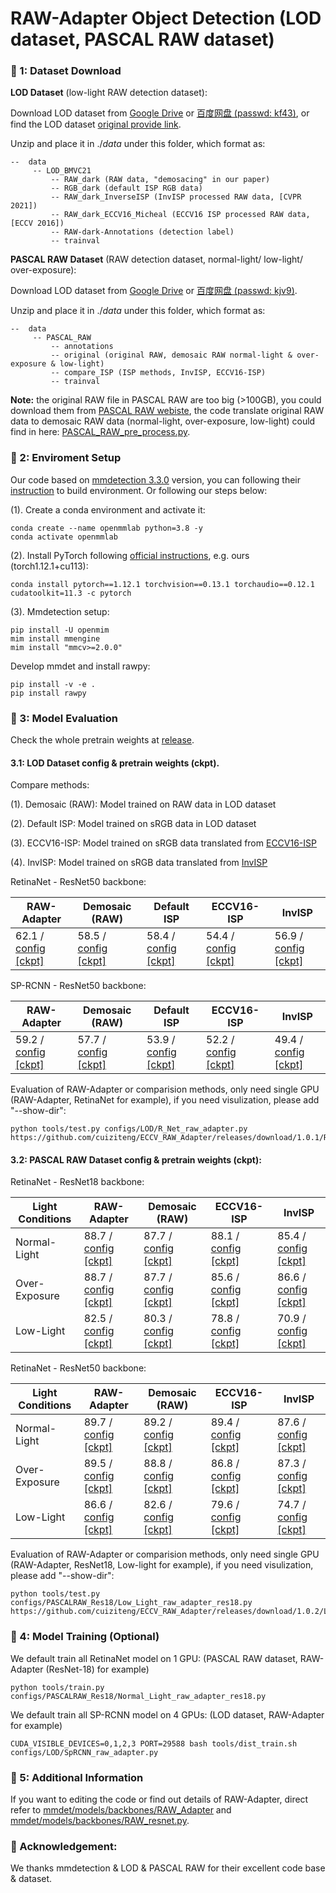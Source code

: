 # RAW-Adapter Object Detection (LOD dataset, PASCAL RAW dataset)

### 📖 1: Dataset Download

**LOD Dataset** (low-light RAW detection dataset):

Download LOD dataset  from [Google Drive](https://drive.google.com/file/d/1Jkm4mvynWxc7lXSH3H9sLI0wJ6p6ftvZ/view?usp=sharing) or [百度网盘 (passwd: kf43)](https://pan.baidu.com/s/1FA9lw1WXk2dJ0jtlLeho5w), or find the LOD dataset [original provide link](https://github.com/ying-fu/LODDataset).

Unzip and place it in $./data$ under this folder, which format as:

```
--  data
     -- LOD_BMVC21
         -- RAW_dark (RAW data, "demosacing" in our paper)
         -- RGB_dark (default ISP RGB data)
         -- RAW_dark_InverseISP (InvISP processed RAW data, [CVPR 2021])
         -- RAW_dark_ECCV16_Micheal (ECCV16 ISP processed RAW data, [ECCV 2016])
         -- RAW-dark-Annotations (detection label)      
         -- trainval
```

**PASCAL RAW Dataset** (RAW detection dataset, normal-light/ low-light/ over-exposure):

Download LOD dataset from [Google Drive](https://drive.google.com/file/d/1686W89ALVvtfUvK8NMvqWaUCTLBqhW-p/view?usp=sharing) or [百度网盘 (passwd: kjv9)](https://pan.baidu.com/s/1O76R8ZFZdLw88N0b3hT2Tw).

Unzip and place it in $./data$ under this folder, which format as:

```
--  data
     -- PASCAL_RAW
         -- annotations
         -- original (original RAW, demosaic RAW normal-light & over-exposure & low-light)
         -- compare_ISP (ISP methods, InvISP, ECCV16-ISP)
         -- trainval
```

**Note:** the original RAW file in PASCAL RAW are too big (>100GB), you could download them from [PASCAL RAW webiste](https://purl.stanford.edu/hq050zr7488), the code translate original RAW data to demosaic RAW data (normal-light, over-exposure, low-light) could find in here: [PASCAL_RAW_pre_process.py](PASCAL_RAW_pre_process.py).


### 📖 2: Enviroment Setup

Our code based on [mmdetection 3.3.0](https://github.com/open-mmlab/mmdetection?tab=readme-ov-file) version, you can following their [instruction](https://mmdetection.readthedocs.io/en/latest/get_started.html) to build environment. Or following our steps below:

(1). Create a conda environment and activate it:
```
conda create --name openmmlab python=3.8 -y
conda activate openmmlab
```

(2). Install PyTorch following [official instructions](https://pytorch.org/get-started/locally/), e.g. ours (torch1.12.1+cu113):
```
conda install pytorch==1.12.1 torchvision==0.13.1 torchaudio==0.12.1 cudatoolkit=11.3 -c pytorch
```

(3). Mmdetection setup:
```
pip install -U openmim
mim install mmengine
mim install "mmcv>=2.0.0"
```

Develop mmdet and install rawpy:
```
pip install -v -e .
pip install rawpy
```

### 📖 3: Model Evaluation

Check the whole pretrain weights at [release](https://github.com/cuiziteng/ECCV_RAW_Adapter/releases).

#### 3.1: **LOD Dataset** config & pretrain weights (ckpt).

Compare methods:

(1). Demosaic (RAW): Model trained on RAW data in LOD dataset

(2). Default ISP: Model trained on sRGB data in LOD dataset

(3). ECCV16-ISP: Model trained on sRGB data translated from [ECCV16-ISP](https://karaimer.github.io/camera-pipeline/)

(4). InvISP: Model trained on sRGB data translated from [InvISP](https://yzxing87.github.io/InvISP/index.html)

RetinaNet - ResNet50 backbone: 

| RAW-Adapter | Demosaic (RAW) | Default ISP | ECCV16-ISP | InvISP | 
|  ---- |  ---- | ---- | ---- | ----  | 
|  62.1  / [config](configs/LOD/R_Net_raw_adapter.py)  [[ckpt]](https://github.com/cuiziteng/ECCV_RAW_Adapter/releases/download/1.0.1/R_Net_RAW_Adapter.pth) |  58.5  / [config](configs/LOD/R_Net_demosaic.py)  [[ckpt]](https://github.com/cuiziteng/ECCV_RAW_Adapter/releases/download/1.0.1/R_Net_demosaic.pth) | 58.4  / [config](configs/LOD/R_Net_default_ISP.py)  [[ckpt]](https://github.com/cuiziteng/ECCV_RAW_Adapter/releases/download/1.0.1/R_Net_default_ISP.pth) | 54.4  / [config](configs/LOD/R_Net_ECCV_16.py)  [[ckpt]](https://github.com/cuiziteng/ECCV_RAW_Adapter/releases/download/1.0.1/R_Net_ECCV_16.pth) | 56.9  / [config](configs/LOD/R_Net_InvISP.py)  [[ckpt]](https://github.com/cuiziteng/ECCV_RAW_Adapter/releases/download/1.0.1/R_Net_InvISP.pth) |

SP-RCNN - ResNet50 backbone: 

| RAW-Adapter | Demosaic (RAW) | Default ISP | ECCV16-ISP | InvISP | 
|  ---- |  ---- | ---- | ---- | ----  | 
|  59.2  / [config](configs/LOD/SpRCNN_raw_adapter.py)  [[ckpt]](https://github.com/cuiziteng/ECCV_RAW_Adapter/releases/download/1.0.1/SP_RCNN_RAW_Adapter.pth) |  57.7  / [config](configs/LOD/SpRCNN_demosaic.py)  [[ckpt]](https://github.com/cuiziteng/ECCV_RAW_Adapter/releases/download/1.0.1/SP_RCNN_demosaic.pth) | 53.9  / [config](configs/LOD/SpRCNN_default_ISP.py)  [[ckpt]](https://github.com/cuiziteng/ECCV_RAW_Adapter/releases/download/1.0.1/SP_RCNN_default_ISP.pth) | 52.2  / [config](configs/LOD/SpRCNN_ECCV16.py)  [[ckpt]](https://github.com/cuiziteng/ECCV_RAW_Adapter/releases/download/1.0.1/SP_RCNN_ECCV_16.pth) | 49.4  / [config](configs/LOD/SpRCNN_InvISP.py)  [[ckpt]](https://github.com/cuiziteng/ECCV_RAW_Adapter/releases/download/1.0.1/SP_RCNN_InvISP.pth) |

Evaluation of RAW-Adapter or comparision methods, only need single GPU (RAW-Adapter, RetinaNet for example), if you need visulization, please add "--show-dir": 

```
python tools/test.py configs/LOD/R_Net_raw_adapter.py https://github.com/cuiziteng/ECCV_RAW_Adapter/releases/download/1.0.1/R_Net_RAW_Adapter.pth
```

#### 3.2: **PASCAL RAW Dataset** config & pretrain weights (ckpt):

RetinaNet - ResNet18 backbone: 

|  Light Conditions | **RAW-Adapter** | Demosaic (RAW)  | ECCV16-ISP | InvISP | 
|  ---- |  ---- |  ---- | ---- | ---- | 
|  Normal-Light | 88.7  / [config](configs/PASCALRAW_Res18/Normal_Light_raw_adapter_res18.py)  [[ckpt]](https://github.com/cuiziteng/ECCV_RAW_Adapter/releases/download/1.0.2/Normal_RAW_Adapter_res18.pth)  |  87.7  / [config](configs/PASCALRAW_Res18/Normal_Light_demosaic_res18.py)  [[ckpt]](https://github.com/cuiziteng/ECCV_RAW_Adapter/releases/download/1.0.2/Normal_Demosaic_res18.pth) | 88.1  / [config](configs/PASCALRAW_Res18/Normal_Light_eccv16_res18.py)  [[ckpt]](https://github.com/cuiziteng/ECCV_RAW_Adapter/releases/download/1.0.2/Normal_ECCV_16_res18.pth) | 85.4  / [config](configs/PASCALRAW_Res18/Normal_Light_inverse_isp_res18.py)  [[ckpt]](https://github.com/cuiziteng/ECCV_RAW_Adapter/releases/download/1.0.2/Normal_InvISP_res18.pth) |
|  Over-Exposure |  88.7  / [config](configs/PASCALRAW_Res18/Over_Exp_raw_adapter_res18.py)  [[ckpt]](https://github.com/cuiziteng/ECCV_RAW_Adapter/releases/download/1.0.2/OE_RAW_Adapter_res18.pth) | 87.7 / [config](configs/PASCALRAW_Res18/Over_Exp_demosaic_res18.py)  [[ckpt]](https://github.com/cuiziteng/ECCV_RAW_Adapter/releases/download/1.0.2/OE_Demosaic_res18.pth)  | 85.6 / [config](configs/PASCALRAW_Res18/Over_Exp_eccv16_res18.py)  [[ckpt]](https://github.com/cuiziteng/ECCV_RAW_Adapter/releases/download/1.0.2/OE_ECCV_16_res18.pth) | 86.6 / [config](configs/PASCALRAW_Res18/Over_Exp_inverse_isp_res18.py)  [[ckpt]](https://github.com/cuiziteng/ECCV_RAW_Adapter/releases/download/1.0.2/OE_InvISP_res18.pth) |
|  Low-Light | 82.5  / [config](configs/PASCALRAW_Res18/Low_Light_raw_adapter_res18.py)  [[ckpt]](https://github.com/cuiziteng/ECCV_RAW_Adapter/releases/download/1.0.2/LL_RAW_Adapter_res18.pth)  | 80.3  / [config](configs/PASCALRAW_Res18/Low_Light_demosaic_res18.py)  [[ckpt]](https://github.com/cuiziteng/ECCV_RAW_Adapter/releases/download/1.0.2/LL_Demosaic_res18.pth)  | 78.8  / [config](configs/PASCALRAW_Res18/Low_Light_eccv16_res18.py)  [[ckpt]](https://github.com/cuiziteng/ECCV_RAW_Adapter/releases/download/1.0.2/LL_ECCV_16_res18.pth) | 70.9  / [config](configs/PASCALRAW_Res18/Low_Light_inverse_isp_res18.py)  [[ckpt]](https://github.com/cuiziteng/ECCV_RAW_Adapter/releases/download/1.0.2/LL_InvISP_res18.pth) |

RetinaNet - ResNet50 backbone: 

|  Light Conditions | RAW-Adapter | Demosaic (RAW)  | ECCV16-ISP | InvISP | 
|  ---- |  ---- |  ---- | ---- | ---- | 
|  Normal-Light | 89.7  / [config](configs/PASCALRAW_Res50/Normal_Light_raw_adapter_res50.py)  [[ckpt]](https://github.com/cuiziteng/ECCV_RAW_Adapter/releases/download/1.0.2/Normal_RAW_Adapter_res50.pth)  |  89.2  / [config](configs/PASCALRAW_Res50/Normal_Light_demosaic_res50.py)  [[ckpt]](https://github.com/cuiziteng/ECCV_RAW_Adapter/releases/download/1.0.2/Normal_Demosaic_res50.pth) | 89.4  / [config](configs/PASCALRAW_Res50/Normal_Light_eccv16_res50.py)  [[ckpt]](https://github.com/cuiziteng/ECCV_RAW_Adapter/releases/download/1.0.2/Normal_ECCV_16_res50.pth) | 87.6  / [config](configs/PASCALRAW_Res50/Normal_Light_inverse_isp_res50.py)  [[ckpt]](https://github.com/cuiziteng/ECCV_RAW_Adapter/releases/download/1.0.2/Normal_InvISP_res50.pth) |
|  Over-Exposure |  89.5  / [config](configs/PASCALRAW_Res50/Over_Exp_raw_adapter_res50.py)  [[ckpt]](https://github.com/cuiziteng/ECCV_RAW_Adapter/releases/download/1.0.2/OE_RAW_Adapter_res50.pth) | 88.8 / [config](configs/PASCALRAW_Res50/Over_Exp_demosaic_res50.py)  [[ckpt]](https://github.com/cuiziteng/ECCV_RAW_Adapter/releases/download/1.0.2/OE_Demosaic_res50.pth)  | 86.8 / [config](configs/PASCALRAW_Res50/Over_Exp_eccv16_res50.py)  [[ckpt]](https://github.com/cuiziteng/ECCV_RAW_Adapter/releases/download/1.0.2/OE_ECCV_16_res50.pth) | 87.3 / [config](configs/PASCALRAW_Res50/Over_Exp_inverse_isp_res50.py)  [[ckpt]](https://github.com/cuiziteng/ECCV_RAW_Adapter/releases/download/1.0.2/OE_InvISP_res50.pth) |
|  Low-Light | 86.6  / [config](configs/PASCALRAW_Res50/Low_Light_raw_adapter_res50.py)  [[ckpt]](https://github.com/cuiziteng/ECCV_RAW_Adapter/releases/download/1.0.2/LL_RAW_Adapter_res50.pth)  | 82.6  / [config](configs/PASCALRAW_Res50/Low_Light_demosaic_res50.py)  [[ckpt]](https://github.com/cuiziteng/ECCV_RAW_Adapter/releases/download/1.0.2/LL_Demosaic_res50.pth)  | 79.6  / [config](configs/PASCALRAW_Res50/Low_Light_eccv16_res50.py)  [[ckpt]](https://github.com/cuiziteng/ECCV_RAW_Adapter/releases/download/1.0.2/LL_ECCV_16_res50.pth) | 74.7  / [config](configs/PASCALRAW_Res50/Low_Light_inverse_isp_res50.py)  [[ckpt]](https://github.com/cuiziteng/ECCV_RAW_Adapter/releases/download/1.0.2/LL_InvISP_res50.pth) |

Evaluation of RAW-Adapter or comparision methods, only need single GPU (RAW-Adapter, ResNet18, Low-light for example), if you need visulization, please add "--show-dir": 

```
python tools/test.py configs/PASCALRAW_Res18/Low_Light_raw_adapter_res18.py https://github.com/cuiziteng/ECCV_RAW_Adapter/releases/download/1.0.2/LL_RAW_Adapter_res18.pth
```

### 📖 4: Model Training (Optional)

We default train all RetinaNet model on 1 GPU: (PASCAL RAW dataset, RAW-Adapter (ResNet-18) for example)

```
python tools/train.py configs/PASCALRAW_Res18/Normal_Light_raw_adapter_res18.py
```

We default train all SP-RCNN model on 4 GPUs: (LOD dataset, RAW-Adapter for example)

```
CUDA_VISIBLE_DEVICES=0,1,2,3 PORT=29588 bash tools/dist_train.sh configs/LOD/SpRCNN_raw_adapter.py
```


### 📖 5: Additional  Information

If you want to editing the code or find out details of RAW-Adapter, direct refer to [mmdet/models/backbones/RAW_Adapter](mmdet/models/backbones/RAW_Adapter) and [mmdet/models/backbones/RAW_resnet.py](mmdet/models/backbones/RAW_resnet.py).


### 📖 Acknowledgement:

We thanks mmdetection & LOD & PASCAL RAW for their excellent code base & dataset.
